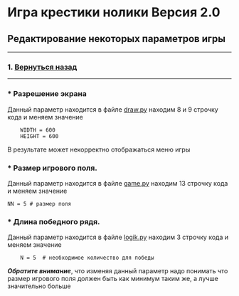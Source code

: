 # Игра крестики нолики Версия 2.0
## Редактирование некоторых параметров игры
___
### 1. [Вернуться назад](README.md) 
________________

### * Разрешение экрана
Данный параметр находится в файле [draw.py](./lib/draw.py) находим 8 и 9 строчку кода и меняем значение

        WIDTH = 600
        HEIGHT = 600
В результате может некорректно отображаться меню игры

### * Размер игрового поля.
Данный параметр находится в файле [game.py](game.py) находим 13 строчку кода и меняем значение 

    NN = 5 # размер поля 

### * Длина победного рядя.     
Данный параметр находится в файле [logik.py](./lib/logik.py) находим 3 строчку кода и меняем значение

        N = 5  # необходимое количество для победы
***Обратите внимание***, что изменяя данный параметр надо понимать что размер игрового поля должен быть как минимум таким же,
а лучше значительно больше

